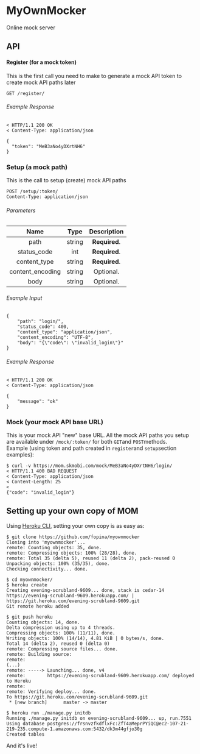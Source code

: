 # MyOwnMocker
Online mock server

## API

#### Register (for a mock token)

This is the first call you need to make to generate a mock API token to create mock API paths later

    GET /register/
    
###### Example Response

    < HTTP/1.1 200 OK
    < Content-Type: application/json
    
    {
      "token": "MeB3aNo4yDXrtNH6"
    }

### Setup (a mock path)

This is the call to setup (create) mock API paths

    POST /setup/:token/
    Content-Type: application/json
    
###### Parameters

| Name              | Type      | Description |
| :--------------: |:---------:| :-----:|
| path              | string    | **Required**. |
| status_code       | int       | **Required**. |
| content_type      | string    | **Required**. |
| content_encoding  | string    | Optional. |
| body              | string    | Optional. |

###### Example Input

    {
        "path": "login/",
        "status_code": 400,
        "content_type": "application/json",
        "content_encoding": "UTF-8",
        "body": "{\"code\": \"invalid_login\"}"
    }

###### Example Response

    < HTTP/1.1 200 OK
    < Content-Type: application/json

    {
        "message": "ok"
    }
    
### Mock (your mock API base URL)

This is your mock API "new" base URL. All the mock API paths you setup are available under `/mock/:token/` for both `GET`and `POST`methods.  
Example (using token and path created in `register`and `setup`section examples):

    $ curl -v https://mom.skmobi.com/mock/MeB3aNo4yDXrtNH6/login/
    < HTTP/1.1 400 BAD REQUEST
    < Content-Type: application/json
    < Content-Length: 25
    < 
    {"code": "invalid_login"}

## Setting up your own copy of MOM

Using [Heroku CLI](https://devcenter.heroku.com/articles/heroku-command), setting your own copy is as easy as:

    $ git clone https://github.com/fopina/myownmocker
    Cloning into 'myownmocker'...
    remote: Counting objects: 35, done.
    remote: Compressing objects: 100% (28/28), done.
    remote: Total 35 (delta 5), reused 11 (delta 2), pack-reused 0
    Unpacking objects: 100% (35/35), done.
    Checking connectivity... done.

    $ cd myownmocker/
    $ heroku create
    Creating evening-scrubland-9609... done, stack is cedar-14
    https://evening-scrubland-9609.herokuapp.com/ | https://git.heroku.com/evening-scrubland-9609.git
    Git remote heroku added
    
    $ git push heroku
    Counting objects: 14, done.
    Delta compression using up to 4 threads.
    Compressing objects: 100% (11/11), done.
    Writing objects: 100% (14/14), 4.81 KiB | 0 bytes/s, done.
    Total 14 (delta 2), reused 0 (delta 0)
    remote: Compressing source files... done.
    remote: Building source:
    remote: 
    (...)
    remote: -----> Launching... done, v4
    remote:        https://evening-scrubland-9609.herokuapp.com/ deployed to Heroku
    remote: 
    remote: Verifying deploy... done.
    To https://git.heroku.com/evening-scrubland-9609.git
     * [new branch]      master -> master

    $ heroku run ./manage.py initdb
    Running ./manage.py initdb on evening-scrubland-9609... up, run.7551
    Using database postgres://frsnvzfkdflxFc:ZfT4aMeprPYiQC@ec2-107-21-219-235.compute-1.amazonaws.com:5432/dk3m44gfjo30g
    Created tables

And it's live!
